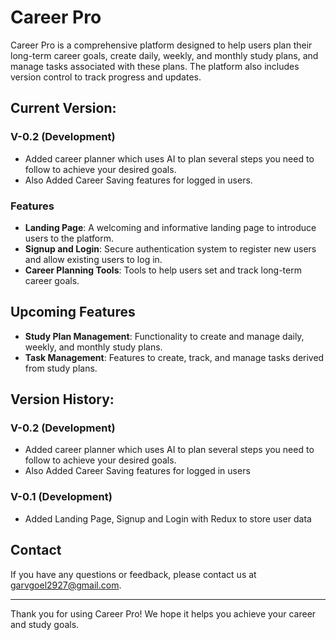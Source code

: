 # Career Pro

Career Pro is a comprehensive platform designed to help users plan their long-term career goals, create daily, weekly, and monthly study plans, and manage tasks associated with these plans. The platform also includes version control to track progress and updates.

## Current Version: 
### V-0.2 (Development)
- Added career planner which uses AI to plan several steps you need to follow to achieve your desired goals.
- Also Added Career Saving features for logged in users. 

### Features
- **Landing Page**: A welcoming and informative landing page to introduce users to the platform.
- **Signup and Login**: Secure authentication system to register new users and allow existing users to log in.
- **Career Planning Tools**: Tools to help users set and track long-term career goals.

## Upcoming Features
- **Study Plan Management**: Functionality to create and manage daily, weekly, and monthly study plans.
- **Task Management**: Features to create, track, and manage tasks derived from study plans.

## Version History: 
### V-0.2 (Development)
- Added career planner which uses AI to plan several steps you need to follow to achieve your desired goals.
- Also Added Career Saving features for logged in users
### V-0.1 (Development)
- Added Landing Page, Signup and Login with Redux to store user data

## Contact

If you have any questions or feedback, please contact us at [garvgoel2927@gmail.com](mailto:garvgoel2927@gmail.com).

---

Thank you for using Career Pro! We hope it helps you achieve your career and study goals.
